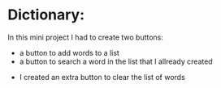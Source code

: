 # Dictionary:
In this mini project I had to create two buttons:
- a button to add words to a list
- a button to search a word in the list that I allready created
+ I created an extra button to clear the list of words
